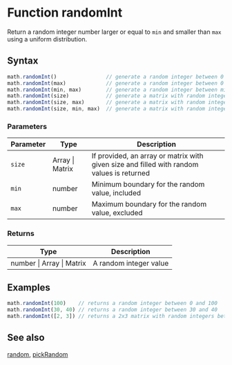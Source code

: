 <!-- Note: This file is automatically generated from source code comments. Changes made in this file will be overridden. -->
# Function randomInt
Return a random integer number larger or equal to `min` and smaller than `max`
using a uniform distribution.
## Syntax
```js
math.randomInt()                // generate a random integer between 0 and 1
math.randomInt(max)             // generate a random integer between 0 and max
math.randomInt(min, max)        // generate a random integer between min and max
math.randomInt(size)            // generate a matrix with random integer between 0 and 1
math.randomInt(size, max)       // generate a matrix with random integer between 0 and max
math.randomInt(size, min, max)  // generate a matrix with random integer between min and max
```
### Parameters
Parameter | Type | Description
--------- | ---- | -----------
`size` | Array &#124; Matrix | If provided, an array or matrix with given size and filled with random values is returned
`min` | number | Minimum boundary for the random value, included
`max` | number | Maximum boundary for the random value, excluded
### Returns
Type | Description
---- | -----------
number &#124; Array &#124; Matrix | A random integer value
## Examples
```js
math.randomInt(100)    // returns a random integer between 0 and 100
math.randomInt(30, 40) // returns a random integer between 30 and 40
math.randomInt([2, 3]) // returns a 2x3 matrix with random integers between 0 and 1
```
## See also
[random](random.md),
[pickRandom](pickRandom.md)
